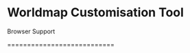 Worldmap Customisation Tool
===========================

Browser Support

===========================

